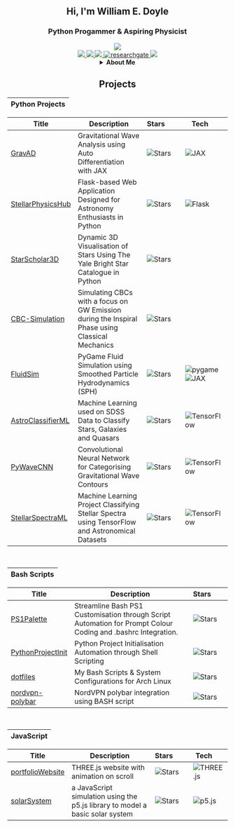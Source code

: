 <div align="center">

## Hi, I'm William E. Doyle
### Python Progammer & Aspiring Physicist

<a href="https://github.com/WDoyle123">
    <img src="https://github-stats-alpha.vercel.app/api?username=WDoyle123&cc=22272e&tc=0181FF&ic=fff&bc=0181FF">
</a>

<div align='center'>

<a href="https://www.williamdoyle.co.uk">
    <img src="https://img.shields.io/badge/Website-www.williamdoyle.co.uk-0181FF?style=flat">
</a>  

<a href="https://fuchsia-brandea-15.tiiny.site/">
    <img src="https://img.shields.io/badge/PDF-CV-0181FF?">
</a>  

<a href="https://www.linkedin.com/in/william-doyle-489750239/">
    <img src="https://img.shields.io/badge/-Linkedin-0181FF?style=flat-square&logo=linkedin">
</a>

<a href='https://www.researchgate.net/profile/William-Doyle-10' target="_blank">
    <img alt='researchgate' src='https://img.shields.io/badge/ResearchGate-100000?style=flat&logo=ResearchGate&logoColor=white&&color=0181FF'>
</a>

<a href="mailto:william.e.doyle.contact@gmail.com">
    <img src="https://img.shields.io/badge/-Email-0181FF?style=flat&logo=gmail&logoColor=white">
</a>

</div>
</div>

<div align="center">

<details>
<summary><b>About Me</b></summary>
<p>
I am an aspiring physicist with a Master's in Physics (MPhys) from the University of Portsmouth, where I developed a strong foundation in theoretical and applied physics. My academic journey has been marked by numerous projects where I utilised my analytical and problem-solving skills, often employing computational methods.
</p>
<p>
On GitHub, I showcase my proficiency in Python programming, which has been integral to my data analysis, simulation development, and problem-solving in physics. My repositories reflect my dedication to applying programming in scientific contexts, demonstrating both my technical skills and my enthusiasm for computational physics.
</p>
<p>
My passion for technology extends to exploring various Linux distributions, including Arch, Void, and Ubuntu. This interest has led me to tinker with both software and hardware, optimising performance and customising user experiences. Through these experiences, I have grown a deep appreciation for the open-source community and its collaborative spirit. My GitHub repositories also mirror this ethos, as I maintain my repositories to be open-source.
</p>
</details>

## Projects

<div align="left">
    
|Python Projects |
|-|

| Title | Description | Stars&nbsp;&nbsp;&nbsp;&nbsp;&nbsp;&nbsp;&nbsp; | Tech&nbsp;&nbsp;&nbsp;&nbsp;&nbsp; |
|-------|-------------|-------|-------|
| [GravAD](https://github.com/WDoyle123/GravAD) | Gravitational Wave Analysis using Auto Differentiation with JAX | ![Stars](https://img.shields.io/github/stars/WDoyle123/GravAD?color=%230181FF) | ![JAX](https://img.shields.io/badge/-JAX-black?style=flat-square&logo=JAX) |
| [StellarPhysicsHub](https://github.com/WDoyle123/StellarPhysicsHub) | Flask-based Web Application Designed for Astronomy Enthusiasts in Python | ![Stars](https://img.shields.io/github/stars/WDoyle123/StellarPhysicsHub?color=%230181FF) | ![Flask](https://img.shields.io/badge/-Flask-black?style=flat-square&logo=Flask) |
| [StarScholar3D](https://github.com/WDoyle123/StarScholar3D) | Dynamic 3D Visualisation of Stars Using The Yale Bright Star Catalogue in Python | ![Stars](https://img.shields.io/github/stars/WDoyle123/StarScholar3D?color=%230181FF) | 
| [CBC-Simulation](https://github.com/WDoyle123/CBC-Simulation) | Simulating CBCs with a focus on GW Emission during the Inspiral Phase using Classical Mechanics | ![Stars](https://img.shields.io/github/stars/WDoyle123/CBC-Simulation?color=%230181FF) | 
| [FluidSim](https://github.com/WDoyle123/FluidSim) |  PyGame Fluid Simulation using Smoothed Particle Hydrodynamics (SPH) | ![Stars](https://img.shields.io/github/stars/WDoyle123/FluidSim?color=%230181FF) | ![pygame](https://img.shields.io/badge/-pygame-black?style=flat-square&logo=pygame) ![JAX](https://img.shields.io/badge/-JAX-black?style=flat-square&logo=JAX)| 
| [AstroClassifierML](https://github.com/WDoyle123/AstroClassifierML) |  Machine Learning used on SDSS Data to Classify Stars, Galaxies and Quasars | ![Stars](https://img.shields.io/github/stars/WDoyle123/AstroClassifierML?color=%230181FF) | ![TensorFlow](https://img.shields.io/badge/-TensorFlow-black?style=flat-square&logo=TensorFlow) |
| [PyWaveCNN](https://github.com/WDoyle123/PyWaveCNN) | Convolutional Neural Network for Categorising Gravitational Wave Contours | ![Stars](https://img.shields.io/github/stars/WDoyle123/PyWaveCNN?color=%230181FF) | ![TensorFlow](https://img.shields.io/badge/-TensorFlow-black?style=flat-square&logo=TensorFlow) | 
| [StellarSpectraML](https://github.com/WDoyle123/StellarSpectraML) |Machine Learning Project Classifying Stellar Spectra using TensorFlow and Astronomical Datasets | ![Stars](https://img.shields.io/github/stars/WDoyle123/StellarSpectraML?color=%230181FF) | ![TensorFlow](https://img.shields.io/badge/-TensorFlow-black?style=flat-square&logo=TensorFlow) | 

<br>

| Bash Scripts |
|-|

| Title | Description | Stars&nbsp;&nbsp;&nbsp;&nbsp;&nbsp;&nbsp;&nbsp; | 
|-------|-------------|-------|
| [PS1Palette](https://github.com/WDoyle123/PS1Palette) | Streamline Bash PS1 Customisation through Script Automation for Prompt Colour Coding and .bashrc Integration. | ![Stars](https://img.shields.io/github/stars/WDoyle123/PS1Palette?color=%230181FF) |
| [PythonProjectInit](https://github.com/WDoyle123/PythonProjectInit) | Python Project Initialisation Automation through Shell Scripting | ![Stars](https://img.shields.io/github/stars/WDoyle123/PythonProjectInit?color=%230181FF) |
| [dotfiles](https://github.com/wdoyle123/dotfiles) | My Bash Scripts & System Configurations for Arch Linux | ![Stars](https://img.shields.io/github/stars/wdoyle123/dotfiles?color=%230181FF) |
| [nordvpn-polybar](https://github.com/WDoyle123/nordvpn-polybar) | NordVPN polybar integration using BASH script | ![Stars](https://img.shields.io/github/stars/WDoyle123/nordvpn-polybar?color=%230181FF) |



<br>

| JavaScript |
|-|

| Title | Description | Stars&nbsp;&nbsp;&nbsp;&nbsp;&nbsp;&nbsp;&nbsp; | Tech&nbsp;&nbsp;&nbsp;&nbsp;&nbsp; |
|-------|-------------|-------|-------|
| [portfolioWebsite](https://github.com/WDoyle123/portfolioWebsite) |THREE.js website with animation on scroll | ![Stars](https://img.shields.io/github/stars/WDoyle123/portfolioWebsite?color=%230181FF) | ![THREE.js](https://img.shields.io/badge/-THREE.js-black?style=flat-square&logo=THREE.js) | 
| [solarSystem](https://github.com/WDoyle123/solarSystem) |a JavaScript simulation using the p5.js library to model a basic solar system | ![Stars](https://img.shields.io/github/stars/WDoyle123/solarSystem?color=%230181FF) | ![p5.js](https://img.shields.io/badge/-p5.js-black?style=flat-square&logo=p5.js) | 
